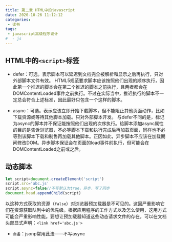 ```yaml
---
title: 第二章 HTML中的javascript
date: 2020-10-26 11:12:12
categories:
 - 读书
tags:
 - javascript高级程序设计
#  - js
---
```


## HTML中的`<script>`标签

- defer：可选。表示脚本可以延迟到文档完全被解析和显示之后再执行，只对外部脚本文件有效。
HTML5规范要求脚本应该按照他们出现的顺序执行，因此第一个推迟的脚本会在第二个推迟的脚本之前执行，且两者都会在DOMContentLoaded事件之前执行。不过在实际当中，推迟执行的脚本不一定总会符合上述标准，因此最好只包含一个这样的脚本。

- async：可选。表示应该立即开始下载脚本，但不能阻止其他页面动作，比如下载资源或等待其他脚本加载。只对外部脚本开发。
与defer不同的是，标记为async的脚本并不保证能按照他们出现的次序执行。给脚本添加async属性的目的是告诉浏览器，不必等脚本下载和执行完成后再加载页面，同样也不必等到该脚本下载和制售再加载其他脚本。正因如此，异步脚本不应该在加载期间修改DOM。异步脚本保证会在页面的load事件前执行，但可能会在DOMContentLoaded之前或之后。

## 动态脚本

```javascript
let script=document.createElement('script')
script.src='abc.js'
script.async=false//不写默认为true，异步，写了同步
document.head.appendChild(script)
```

以这种方式获取的资源（`false`）对浏览器预加载器是不可见的。这回严重影响它们在资源获取队列中的优先级。根据应用程序的工作方式以及怎么使用，这用方式可能会严重影响性能。要想让预加载器知道这些动态请求文件的存在，可以在文档头部显式声明：`<link href='abc.js'>`

- `自备`：jsonp常用此法——不写async